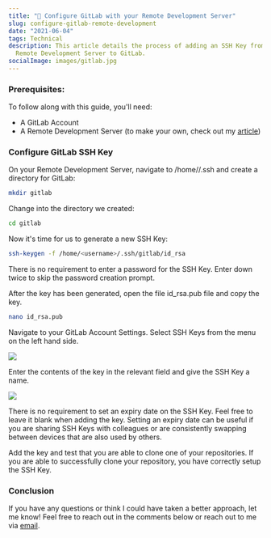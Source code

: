 ```yaml
---
title: "🔭 Configure GitLab with your Remote Development Server"
slug: configure-gitlab-remote-development
date: "2021-06-04"
tags: Technical
description: This article details the process of adding an SSH Key from your
  Remote Development Server to GitLab.
socialImage: images/gitlab.jpg
---
```


### Prerequisites:

To follow along with this guide, you'll need:

- A GitLab Account
- A Remote Development Server (to make your own, check out my
  [article](/setup-remote-development-server/))

### Configure GitLab SSH Key

On your Remote Development Server, navigate to /home/<username>/.ssh
and create a directory for GitLab:

```bash
mkdir gitlab
```

Change into the directory we created:

```bash
cd gitlab
```

Now it's time for us to generate a new SSH Key:

```bash
ssh-keygen -f /home/<username>/.ssh/gitlab/id_rsa
```

There is no requirement to enter a password for the SSH Key. Enter
down twice to skip the password creation prompt.

After the key has been generated, open the file id_rsa.pub file and
copy the key.

```bash
nano id_rsa.pub
```

Navigate to your GitLab Account Settings. Select SSH Keys from the
menu on the left hand side.

![](/images/image-8.png)

Enter the contents of the key in the relevant field and give the SSH
Key a name.

![](/images/image-9.png)

There is no requirement to set an expiry date on the SSH Key. Feel
free to leave it blank when adding the key. Setting an expiry date can
be useful if you are sharing SSH Keys with colleagues or are
consistently swapping between devices that are also used by others.

Add the key and test that you are able to clone one of your
repositories. If you are able to successfully clone your repository,
you have correctly setup the SSH Key.

### Conclusion

If you have any questions or think I could have taken a better
approach, let me know! Feel free to reach out in the comments below or
reach out to me via [email](mailto:zacchary@puckeridge.me).
